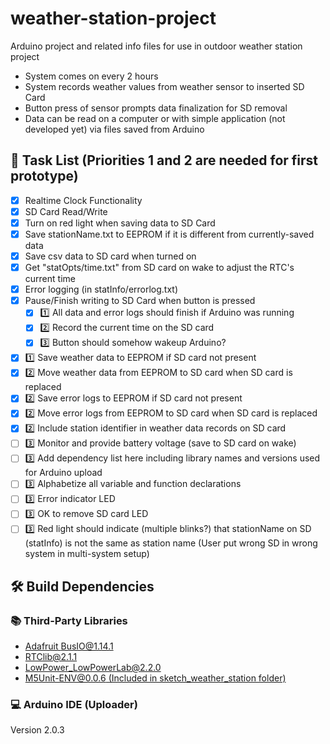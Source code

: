 # weather-station-project

Arduino project and related info files for use in outdoor weather station
project

* System comes on every 2 hours
* System records weather values from weather sensor to inserted SD Card
* Button press of sensor prompts data finalization for SD removal
* Data can be read on a computer or with simple application (not developed
yet) via files saved from Arduino

## 📜 Task List (Priorities 1 and 2 are needed for first prototype)

* [x] Realtime Clock Functionality
* [x] SD Card Read/Write
* [x] Turn on red light when saving data to SD Card
* [x] Save stationName.txt to EEPROM if it is different from currently-saved
data
* [x] Save csv data to SD card when turned on
* [x] Get "statOpts/time.txt" from SD card on wake to adjust the RTC's current
time
* [x] Error logging (in statInfo/errorlog.txt)
* [X] Pause/Finish writing to SD Card when button is pressed
  * [X] :one: All data and error logs should finish if Arduino was running
  * [X] :two: Record the current time on the SD card
  * [X] :three: Button should somehow wakeup Arduino?
* [X] :one: Save weather data to EEPROM if SD card not present
* [X] :two: Move weather data from EEPROM to SD card when SD card is replaced
* [X] :two: Save error logs to EEPROM if SD card not present
* [X] :two: Move error logs from EEPROM to SD card when SD card is replaced
* [X] :two: Include station identifier in weather data records on SD card
* [ ] :three: Monitor and provide battery voltage (save to SD card on wake)
* [ ] :three: Add dependency list here including library names and
versions used for Arduino upload
* [ ] :three: Alphabetize all variable and function declarations
* [ ] :three: Error indicator LED
* [ ] :three: OK to remove SD card LED
* [ ] :three: Red light should indicate (multiple blinks?) that stationName on
SD (statInfo) is not the same as station name (User put wrong SD in wrong system
in multi-system setup)

## 🛠 Build Dependencies

### 📚 Third-Party Libraries

<!-- [SD@1.2.4](https://www.arduino.cc/reference/en/libraries/sd/) -->
* [Adafruit BusIO@1.14.1](https://github.com/adafruit/Adafruit_BusIO)
* [RTClib@2.1.1](https://github.com/adafruit/RTClib)
* [LowPower_LowPowerLab@2.2.0](https://github.com/LowPowerLab/LowPower)
* [M5Unit-ENV@0.0.6 (Included in sketch_weather_station folder)](https://github.com/m5stack/M5Unit-ENV/releases/tag/0.0.6)

### 💻 Arduino IDE (Uploader)

Version 2.0.3
